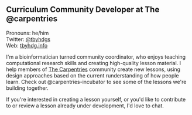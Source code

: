 ## Curriculum Community Developer at The @carpentries
Pronouns: he/him  
Twitter: [@tbyhdgs](https://twitter.com/tbyhdgs)  
Web: [tbyhdg.info](https://tbyhdgs.info)  

I'm a bioinformatician turned community coordinator, 
who enjoys teaching computational research skills and
creating high-quality lesson material.
I help members of [The Carpentries](https://carpentries.org) community create new lessons,
using design approaches based on the current runderstanding of how people learn.
Check out @carpentries-incubator to see some of the lessons we're building together.

If you're interested in creating a lesson yourself,
or you'd like to contribute to or review a lesson already under development,
I'd love to chat. 
